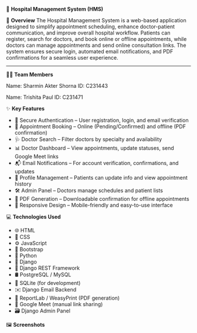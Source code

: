 
🏥 **Hospital Management System (HMS)**

📄 **Overview**
The Hospital Management System is a web-based application designed to simplify appointment scheduling, enhance doctor-patient communication, and improve overall hospital workflow. Patients can register, search for doctors, and book online or offline appointments, while doctors can manage appointments and send online consultation links. The system ensures secure login, automated email notifications, and PDF confirmations for a seamless user experience.

---

👩‍💻 **Team Members**

Name: Sharmin Akter Shorna
ID: C231443

Name: Trishita Paul
ID: C231471


✨ **Key Features**

* 🔐 Secure Authentication – User registration, login, and email verification
* 📅 Appointment Booking – Online (Pending/Confirmed) and offline (PDF confirmation)
* 🩺 Doctor Search – Filter doctors by specialty and availability
* 📊 Doctor Dashboard – View appointments, update statuses, send Google Meet links
* 📬 Email Notifications – For account verification, confirmations, and updates
* 📝 Profile Management – Patients can update info and view appointment history
* 🛠️ Admin Panel – Doctors manage schedules and patient lists
* 🧾 PDF Generation – Downloadable confirmation for offline appointments
* 📱 Responsive Design – Mobile-friendly and easy-to-use interface


💻 **Technologies Used**

* 🌐 HTML
* 🎨 CSS
* ⚙️ JavaScript
* 🧩 Bootstrap 
* 🐍 Python
* 🔧 Django
* 🔌 Django REST Framework 
* 🛢️ PostgreSQL / MySQL
* 🧪 SQLite (for development)
* ✉️ Django Email Backend
* 📄 ReportLab / WeasyPrint (PDF generation)
* 📎 Google Meet (manual link sharing)
* 🗃️ Django Admin Panel

🖼️ **Screenshots**


